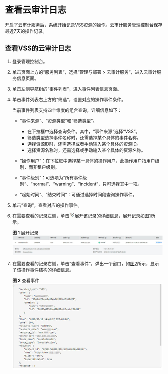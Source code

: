# 查看云审计日志<a name="ZH-CN_TOPIC_0113516385"></a>

开启了云审计服务后，系统开始记录VSS资源的操作。云审计服务管理控制台保存最近7天的操作记录。

## 查看VSS的云审计日志<a name="section159610420302"></a>

1.  登录管理控制台。
2.  单击页面上方的“服务列表“，选择“管理与部署  \>  云审计服务“，进入云审计服务信息页面。
3.  单击左侧导航树的“事件列表“，进入事件列表信息页面。
4.  单击事件列表右上方的“筛选“，设置对应的操作事件条件。

    当前事件列表支持四个维度的组合查询，详细信息如下：

    -   “事件来源“、“资源类型“和“筛选类型“。
        -   在下拉框中选择查询条件。其中，“事件来源“选择“VSS“。
        -   筛选类型选择事件名称时，还需选择某个具体的事件名称。
        -   选择资源ID时，还需选择或者手动输入某个具体的资源ID。
        -   选择资源名称时，还需选择或手动输入某个具体的资源名称。

    -   “操作用户“：在下拉框中选择某一具体的操作用户，此操作用户指用户级别，而非租户级别。
    -   “事件级别“：可选项为“所有事件级别“、“normal“、“warning“、“incident“，只可选择其中一项。
    -   “起始时间“、“结束时间“：可通过选择时间段查询操作事件。

5.  单击“查询“，查看对应的操作事件。
6.  在需要查看的记录左侧，单击![](figures/展开图标1.png)展开该记录的详细信息，展开记录如[图1](#fig17669149112013)所示。

    **图 1**  展开记录<a name="fig17669149112013"></a>  
    ![](figures/展开记录.jpg "展开记录")

7.  在需要查看的记录右侧，单击“查看事件“，弹出一个窗口，如[图2](#fig9310171012116)所示，显示了该操作事件结构的详细信息。

    **图 2**  查看事件<a name="fig9310171012116"></a>  
    ![](figures/查看事件.jpg "查看事件")


